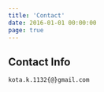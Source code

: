 ```yaml
---
title: 'Contact'
date: 2016-01-01 00:00:00
page: true
---
```


## Contact Info

```
kota.k.1132{@}gmail.com
```
